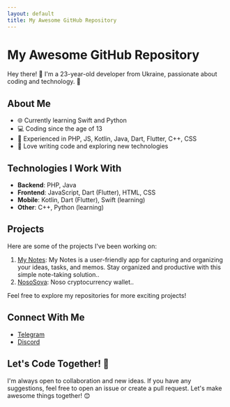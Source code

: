 ```yaml
---
layout: default
title: My Awesome GitHub Repository
---
```


# My Awesome GitHub Repository

Hey there! 👋 I'm a 23-year-old developer from Ukraine, passionate about coding and technology. 🚀

## About Me

- 🌐 Currently learning Swift and Python
- 💻 Coding since the age of 13
- 🎯 Experienced in PHP, JS, Kotlin, Java, Dart, Flutter, C++, CSS
- 🤖 Love writing code and exploring new technologies

## Technologies I Work With

- **Backend**: PHP, Java
- **Frontend**: JavaScript, Dart (Flutter), HTML, CSS
- **Mobile**: Kotlin, Dart (Flutter), Swift (learning)
- **Other**: C++, Python (learning)

## Projects

Here are some of the projects I've been working on:

1. [My Notes](https://github.com/pasichDev/My-Notes): My Notes is a user-friendly app for capturing and organizing your ideas, tasks, and memos. Stay organized and productive with this simple note-taking solution..
2. [NosoSova](https://github.com/pasichDev/nososova): Noso cryptocurrency wallet..

Feel free to explore my repositories for more exciting projects!

## Connect With Me

- [Telegram](https://t.me/pasichDev)
- [Discord](https://discordapp.com/users/931603849528098898)

## Let's Code Together! 🚀

I'm always open to collaboration and new ideas. If you have any suggestions, feel free to open an issue or create a pull request. Let's make awesome things together! 😊
